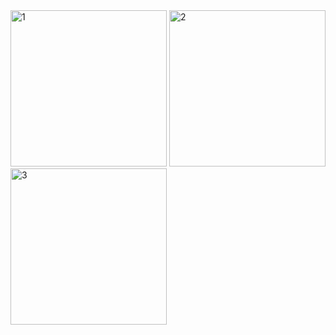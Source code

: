 <img width="250px" alt="1" src="https://user-images.githubusercontent.com/99007231/160050278-c937f50f-77c8-4f2f-8cc1-e133deb0e0bc.png">
<img width="250px" alt="2" src="https://user-images.githubusercontent.com/99007231/160050287-511e3e8d-8b09-4ac7-80b0-58dbd6cb3ccc.png">
<img width="250px" alt="3" src="https://user-images.githubusercontent.com/99007231/160050299-f4ecca9e-9e48-44d3-9f0d-d855f15f96cd.png">
